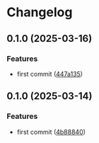 # Changelog

## 0.1.0 (2025-03-16)


### Features

* first commit ([447a135](https://github.com/ozontech/oze-canopen-viewer/commit/447a13543e38f9cbec0be68e9618db3f4365c926))

## 0.1.0 (2025-03-14)


### Features

* first commit ([4b88840](https://github.com/ozontech/oze-canopen-viewer/commit/4b8884074f1a1d228fe5659a0b6e1aa7d0efbc05))
